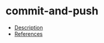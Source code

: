 # commit-and-push

- [Description](https://github.com/bakdata/ci-templates/tree/feat/doc/docs/descriptions/actions/commit-and-push)
- [References](https://github.com/bakdata/ci-templates/tree/feat/doc/docs/references/actions/commit-and-push)
